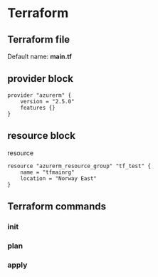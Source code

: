 # Terraform

<!--ts-->

<!--te-->

## Terraform file

Default name: **main.tf**

## provider block

```hcl
provider "azurerm" {
    version = "2.5.0"
    features {}
}
```

## resource block

resource <type> <id>

```hcl
resource "azurerm_resource_group" "tf_test" {
    name = "tfmainrg"
    location = "Norway East"
}
```

## Terraform commands

### init

### plan
  
### apply
